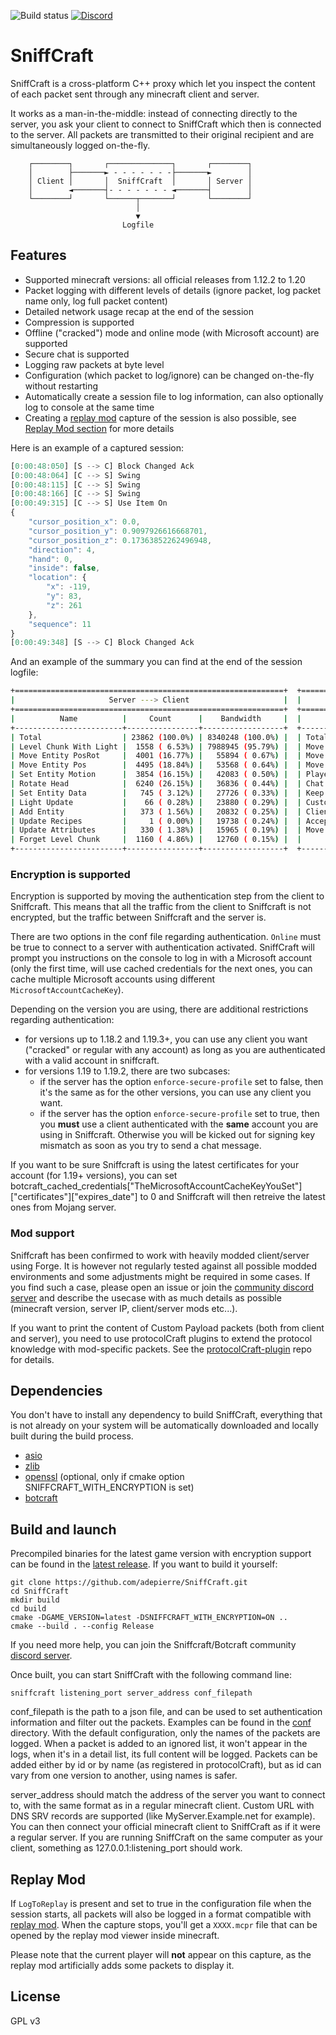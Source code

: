 ![Build status](https://github.com/adepierre/Sniffcraft/actions/workflows/build.yml/badge.svg)
[![Discord](https://badgen.net/badge/icon/discord?icon=discord&label)](https://discord.gg/wECVsTbjA9)

# SniffCraft

SniffCraft is a cross-platform C++ proxy which let you inspect the content of each packet sent through any minecraft client and server.

It works as a man-in-the-middle: instead of connecting directly to the server, you ask your client to connect to SniffCraft which then is connected to the server. All packets are transmitted to their original recipient and are simultaneously logged on-the-fly.

```
    ┌────────┐       ┌──────────────┐       ┌────────┐
    │        ├───────► - - - - - - -├───────►        │
    │ Client │       │  SniffCraft  │       │ Server │
    │        ◄───────┤- - - - - - - ◄───────┤        │
    └────────┘       └──────┬───────┘       └────────┘
                            │
                            ▼
                         Logfile
```

## Features

- Supported minecraft versions: all official releases from 1.12.2 to 1.20
- Packet logging with different levels of details (ignore packet, log packet name only, log full packet content)
- Detailed network usage recap at the end of the session
- Compression is supported
- Offline ("cracked") mode and online mode (with Microsoft account) are supported
- Secure chat is supported
- Logging raw packets at byte level
- Configuration (which packet to log/ignore) can be changed on-the-fly without restarting
- Automatically create a session file to log information, can also optionally log to console at the same time
- Creating a [replay mod](https://github.com/ReplayMod/ReplayMod) capture of the session is also possible, see [Replay Mod section](#replay-mod) for more details

Here is an example of a captured session:
```javascript
[0:00:48:050] [S --> C] Block Changed Ack
[0:00:48:064] [C --> S] Swing
[0:00:48:115] [C --> S] Swing
[0:00:48:166] [C --> S] Swing
[0:00:49:315] [C --> S] Use Item On
{
    "cursor_position_x": 0.0,
    "cursor_position_y": 0.9097926616668701,
    "cursor_position_z": 0.17363852262496948,
    "direction": 4,
    "hand": 0,
    "inside": false,
    "location": {
        "x": -119,
        "y": 83,
        "z": 261
    },
    "sequence": 11
}
[0:00:49:348] [S --> C] Block Changed Ack
```
And an example of the summary you can find at the end of the session logfile:
```bash
+============================================================+  +================================================================+
|                     Server ---> Client                     |  |                       Client ---> Server                       |
+============================================================+  +================================================================+
|          Name          |     Count      |    Bandwidth     |  |              Name              |    Count     |   Bandwidth    |
+------------------------+----------------+------------------+  +--------------------------------+--------------+----------------+
| Total                  | 23862 (100.0%) | 8340248 (100.0%) |  | Total                          | 902 (100.0%) | 28156 (100.0%) |
| Level Chunk With Light |  1558 ( 6.53%) | 7988945 (95.79%) |  | Move Player PosRot             | 481 (53.33%) | 17316 (61.50%) |
| Move Entity PosRot     |  4001 (16.77%) |   55894 ( 0.67%) |  | Move Player Pos                | 368 (40.80%) | 10304 (36.60%) |
| Move Entity Pos        |  4495 (18.84%) |   53568 ( 0.64%) |  | Move Player Rot                |  19 ( 2.11%) |   228 ( 0.81%) |
| Set Entity Motion      |  3854 (16.15%) |   42083 ( 0.50%) |  | Player Command                 |  26 ( 2.88%) |   182 ( 0.65%) |
| Rotate Head            |  6240 (26.15%) |   36836 ( 0.44%) |  | Chat Command                   |   1 ( 0.11%) |    42 ( 0.15%) |
| Set Entity Data        |   745 ( 3.12%) |   27726 ( 0.33%) |  | Keep Alive                     |   3 ( 0.33%) |    33 ( 0.12%) |
| Light Update           |    66 ( 0.28%) |   23880 ( 0.29%) |  | Custom Payload|minecraft:brand |   1 ( 0.11%) |    27 ( 0.10%) |
| Add Entity             |   373 ( 1.56%) |   20832 ( 0.25%) |  | Client Information             |   1 ( 0.11%) |    16 ( 0.06%) |
| Update Recipes         |     1 ( 0.00%) |   19738 ( 0.24%) |  | Accept Teleportation           |   1 ( 0.11%) |     4 ( 0.01%) |
| Update Attributes      |   330 ( 1.38%) |   15965 ( 0.19%) |  | Move Player Status Only        |   1 ( 0.11%) |     4 ( 0.01%) |
| Forget Level Chunk     |  1160 ( 4.86%) |   12760 ( 0.15%) |  |                                |              |                |
+------------------------+----------------+------------------+  +--------------------------------+--------------+----------------+
```


### Encryption is supported

Encryption is supported by moving the authentication step from the client to Sniffcraft. This means that all the traffic from the client to Sniffcraft is not encrypted, but the traffic between Sniffcraft and the server is.

There are two options in the conf file regarding authentication. ``Online`` must be true to connect to a server with authentication activated. SniffCraft will prompt you instructions on the console to log in with a Microsoft account (only the first time, will use cached credentials for the next ones, you can cache multiple Microsoft accounts using different ``MicrosoftAccountCacheKey``).

Depending on the version you are using, there are additional restrictions regarding authentication:
- for versions up to 1.18.2 and 1.19.3+, you can use any client you want ("cracked" or regular with any account) as long as you are authenticated with a valid account in sniffcraft.
- for versions 1.19 to 1.19.2, there are two subcases:
    - if the server has the option `enforce-secure-profile` set to false, then it's the same as for the other versions, you can use any client you want.
    - if the server has the option `enforce-secure-profile` set to true, then you **must** use a client authenticated with the **same** account you are using in Sniffcraft. Otherwise you will be kicked out for signing key mismatch as soon as you try to send a chat message.

If you want to be sure Sniffcraft is using the latest certificates for your account (for 1.19+ versions), you can set botcraft_cached_credentials\["TheMicrosoftAccountCacheKeyYouSet"\]\["certificates"\]\["expires_date"\] to 0 and Sniffcraft will then retreive the latest ones from Mojang server.

### Mod support

Sniffcraft has been confirmed to work with heavily modded client/server using Forge. It is however not regularly tested against all possible modded environments and some adjustments might be required in some cases. If you find such a case, please open an issue or join the [community discord server](https://discord.gg/wECVsTbjA9) and describe the usecase with as much details as possible (minecraft version, server IP, client/server mods etc...).

If you want to print the content of Custom Payload packets (both from client and server), you need to use protocolCraft plugins to extend the protocol knowledge with mod-specific packets. See the [protocolCraft-plugin](https://github.com/adepierre/protocolcraft-plugin) repo for details.


## Dependencies

You don't have to install any dependency to build SniffCraft, everything that is not already on your system will be automatically downloaded and locally built during the build process.

- [asio](https://think-async.com/Asio/)
- [zlib](https://github.com/madler/zlib)
- [openssl](https://www.openssl.org/) (optional, only if cmake option SNIFFCRAFT_WITH_ENCRYPTION is set)
- [botcraft](https://github.com/adepierre/botcraft)

## Build and launch

Precompiled binaries for the latest game version with encryption support can be found in the [latest release](https://github.com/adepierre/SniffCraft/releases/tag/latest). If you want to build it yourself:
```
git clone https://github.com/adepierre/SniffCraft.git
cd SniffCraft
mkdir build
cd build
cmake -DGAME_VERSION=latest -DSNIFFCRAFT_WITH_ENCRYPTION=ON ..
cmake --build . --config Release
```

If you need more help, you can join the Sniffcraft/Botcraft community [discord server](https://discord.gg/wECVsTbjA9).

Once built, you can start SniffCraft with the following command line:

```
sniffcraft listening_port server_address conf_filepath
```

conf_filepath is the path to a json file, and can be used to set authentication information and filter out the packets. Examples can be found in the [conf](conf/) directory. With the default configuration, only the names of the packets are logged. When a packet is added to an ignored list, it won't appear in the logs, when it's in a detail list, its full content will be logged. Packets can be added either by id or by name (as registered in protocolCraft), but as id can vary from one version to another, using names is safer.

server_address should match the address of the server you want to connect to, with the same format as in a regular minecraft client. Custom URL with DNS SRV records are supported (like MyServer.Example.net for example). You can then connect your official minecraft client to SniffCraft as if it were a regular server. If you are running SniffCraft on the same computer as your client, something as 127.0.0.1:listening_port should work.

## Replay Mod

If ``LogToReplay`` is present and set to true in the configuration file when the session starts, all packets will also be logged in a format compatible with [replay mod](https://github.com/ReplayMod/ReplayMod). When the capture stops, you'll get a ``XXXX.mcpr`` file that can be opened by the replay mod viewer inside minecraft.

Please note that the current player will **not** appear on this capture, as the replay mod artificially adds some packets to display it.

## License

GPL v3
